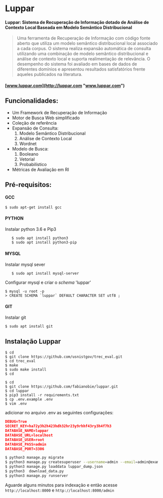 
# Luppar

#### Luppar: Sistema de Recuperação de Informação dotado de Análise de Contexto Local Baseada em Modelo Semântico Distribucional

> Uma ferramenta de Recuperação de Informação com código fonte aberto que utiliza um modelo semântico distribucional local associado a cada corpus. O sistema realiza expansão automática de consulta utilizando uma combinação de modelo semântico distribucional e análise de contexto local e suporta realimentação de relevância. O desempenho do sistema foi avaliado em bases de dados de diferentes domínios e apresentou resultados satisfatórios frente aqueles publicados na literatura.

#### [www.luppar.com](http://luppar.com "www.luppar.com")

## Funcionalidades:

- Um Framework de Recuperação de Informação
- Motor de Busca Web simplificado
- Coleção de referência
- Expansão de Consulta:
	1. Modelo Semântico Distribucional
	2. Análise de Contexto Local
	3. Wordnet
- Modelo de Busca:
	1. Booleano
	2. Vetorial
	3. Probabilístico
- Métricas de Avaliação em RI



## Pré-requisitos:

#### GCC
    $ sudo apt-get install gcc

#### PYTHON
Instalar python 3.6 e Pip3
 ```bash
    $ sudo apt install python3
    $ sudo apt install python3-pip
```

#### MYSQL
Instalar mysql sever
 ```bash
    $ sudo apt install mysql-server
```
Configurar mysql e criar o *schema* 'luppar'

    $ mysql -u root -p
    > CREATE SCHEMA `luppar` DEFAULT CHARACTER SET utf8 ;

#### GIT
Instalar git
 ```bash
$ sudo apt install git
```

## Instalação Luppar

```shell
$ cd
$ git clone https://github.com/usnistgov/trec_eval.git
$ cd trec_eval
$ make
$ sudo make install
$ cd
```

```shell
$ cd
$ git clone https://github.com/fabianobie/luppar.git
$ cd luppar
$ pip3 install -r requirements.txt
$ cp .env.example .env
$ vim .env
```
adicionar no arquivo .env as seguintes configurações:
```json
DEBUG=True
SECRET_KEY=ha72y3h2h423hdh32hr23y9rhhf43ry3h4f7h3
DATABASE_NAME=luppar
DATABASE_URL=localhost
DATABASE_USER=root
DATABASE_PASS=admin
DATABASE_PORT=3306
```

```bash
$ python3 manage.py migrate
$ python3 manage.py createsuperuser --username=admin --email=admin@example.com
$ python3 manage.py loaddata luppar_dump.json
$ python3  download_data.py
$ python3 manage.py runserver
```

Aguarde alguns minutos para indexação e então acesse
`http://localhost:8000` e `http://localhost:8000/admin`
